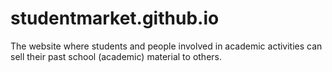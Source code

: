 # studentmarket.github.io
The website where students and people involved in academic activities can sell their past school (academic) material to others.
